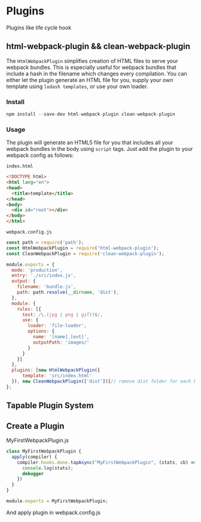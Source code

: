 # Plugins

Plugins like life cycle hook
## html-webpack-plugin && clean-webpack-plugin
The `HtmlWebpackPlugin` simplifies creation of HTML files to serve your webpack bundles. This is especially useful for webpack bundles that include a hash in the filename which changes every compilation. You can either let the plugin generate an HTML file for you, supply your own template using `lodash templates`, or use your own loader.

### Install
```js
npm install --save-dev html-webpack-plugin clean-webpack-plugin
```

### Usage
The plugin will generate an HTML5 file for you that includes all your webpack bundles in the body using `script` tags. Just add the plugin to your webpack config as follows:

`index.html`

```html
<!DOCTYPE html>
<html lang="en">
<head>
  <title>template</title>
</head>
<body>
  <div id="root"></div>
</body>
</html>
```

`webpack.config.js`

```js
const path = require('path');
const HtmlWebpackPlugin = require('html-webpack-plugin');
const CleanWebpackPlugin = require('clean-webpack-plugin');

module.exports = {
  mode: 'production',
  entry: './src/index.js',
  output: {
    filename: 'bundle.js',
    path: path.resolve(__dirname, 'dist'), 
  },
  module: {
    rules: [{
      test: /\.(jpg | png | gif))$/, 
      use: {
        loader: 'file-loader',
        options: {
          name: '[name].[ext]',
          outputPath: 'images/'
        }
      }
    }]
  },
  plugins: [new HtmlWebpackPlugin({
      template: 'src/index.html'
  }), new CleanWebpackPlugin(['dist'])]// remove dist folder for each bundle
};
```

## Tapable Plugin System

## Create a Plugin 

MyFirstWebpackPlugin.js

```js
class MyFirstWebpackPlugin {
  apply(compiler) {
    compiler.hooks.done.tapAsync("MyFirstWebpackPlugin", (stats, cb) => {
      console.log(stats);
      debugger
    })
  }
}

module.exports = MyFirstWebpackPlugin;
```

And apply plugin in webpack.config.js